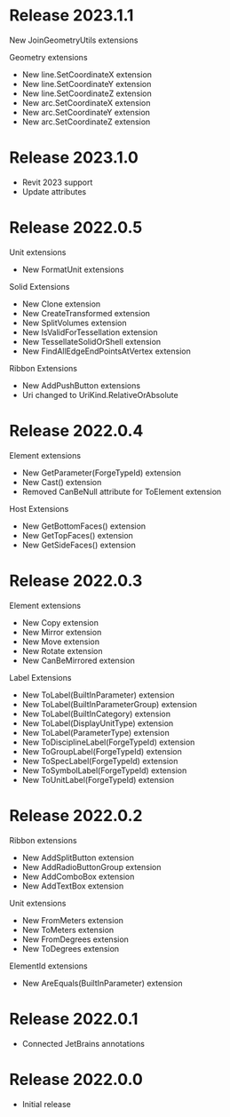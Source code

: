 # Release 2023.1.1

New JoinGeometryUtils extensions

Geometry extensions

- New line.SetCoordinateX extension
- New line.SetCoordinateY extension
- New line.SetCoordinateZ extension
- New arc.SetCoordinateX extension
- New arc.SetCoordinateY extension
- New arc.SetCoordinateZ extension

# Release 2023.1.0

- Revit 2023 support
- Update attributes

# Release 2022.0.5

Unit extensions

- New FormatUnit extensions

Solid Extensions

- New Clone extension
- New CreateTransformed extension
- New SplitVolumes extension
- New IsValidForTessellation extension
- New TessellateSolidOrShell extension
- New FindAllEdgeEndPointsAtVertex extension

Ribbon Extensions

- New AddPushButton<TCommand> extensions
- Uri changed to UriKind.RelativeOrAbsolute

# Release 2022.0.4

Element extensions

- New GetParameter(ForgeTypeId) extension
- New Cast<T>() extension
- Removed CanBeNull attribute for ToElement<T> extension

Host Extensions

- New GetBottomFaces() extension
- New GetTopFaces() extension
- New GetSideFaces() extension

# Release 2022.0.3

Element extensions

- New Copy extension
- New Mirror extension
- New Move extension
- New Rotate extension
- New CanBeMirrored extension

Label Extensions

- New ToLabel(BuiltInParameter) extension
- New ToLabel(BuiltInParameterGroup) extension
- New ToLabel(BuiltInCategory) extension
- New ToLabel(DisplayUnitType) extension
- New ToLabel(ParameterType) extension
- New ToDisciplineLabel(ForgeTypeId) extension
- New ToGroupLabel(ForgeTypeId) extension
- New ToSpecLabel(ForgeTypeId) extension
- New ToSymbolLabel(ForgeTypeId) extension
- New ToUnitLabel(ForgeTypeId) extension

# Release 2022.0.2

Ribbon extensions

- New AddSplitButton extension
- New AddRadioButtonGroup extension
- New AddComboBox extension
- New AddTextBox extension

Unit extensions

- New FromMeters extension
- New ToMeters extension
- New FromDegrees extension
- New ToDegrees extension

ElementId extensions

- New AreEquals(BuiltInParameter) extension

# Release 2022.0.1

- Connected JetBrains annotations

# Release 2022.0.0

- Initial release